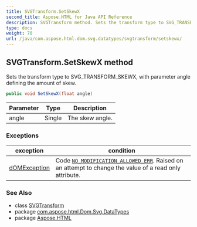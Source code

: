 ```yaml
---
title: SVGTransform.SetSkewX
second_title: Aspose.HTML for Java API Reference
description: SVGTransform method. Sets the transform type to SVG_TRANSFORM_SKEWX with parameter angle defining the amount of skew
type: docs
weight: 70
url: /java/com.aspose.html.dom.svg.datatypes/svgtransform/setskewx/
---
```

## SVGTransform.SetSkewX method

Sets the transform type to SVG_TRANSFORM_SKEWX, with parameter angle defining the amount of skew.

```java
public void SetSkewX(float angle)
```

| Parameter | Type | Description |
| --- | --- | --- |
| angle | Single | The skew angle. |

### Exceptions

| exception | condition |
| --- | --- |
| [dOMException](../../../com.aspose.html.dom/domexception/) | Code [`NO_MODIFICATION_ALLOWED_ERR`](../../../com.aspose.html.dom/domexception/no_modification_allowed_err/). Raised on an attempt to change the value of a read only attribute. |

### See Also

* class [SVGTransform](../)
* package [com.aspose.html.Dom.Svg.DataTypes](../../svgtransform/)
* package [Aspose.HTML](../../../)
